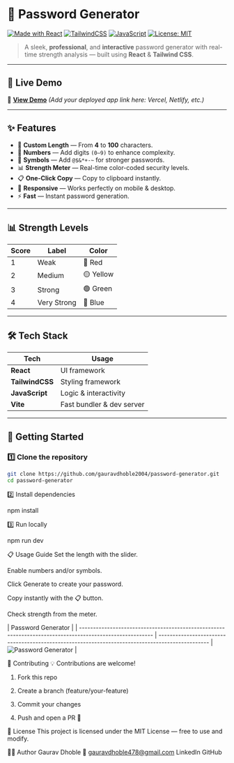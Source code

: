 # 🔐 Password Generator

[![Made with React](https://img.shields.io/badge/Made%20with-React-61DAFB?style=for-the-badge&logo=react&logoColor=black)](https://react.dev/)
[![TailwindCSS](https://img.shields.io/badge/Styled%20with-TailwindCSS-38B2AC?style=for-the-badge&logo=tailwind-css&logoColor=white)](https://tailwindcss.com/)
[![JavaScript](https://img.shields.io/badge/Code-JavaScript-F7DF1E?style=for-the-badge&logo=javascript&logoColor=black)](https://developer.mozilla.org/en-US/docs/Web/JavaScript)
[![License: MIT](https://img.shields.io/badge/License-MIT-green.svg?style=for-the-badge)](LICENSE)

> A sleek, **professional**, and **interactive** password generator with real-time strength analysis — built using **React** & **Tailwind CSS**.

---

## 🎥 Live Demo

🚀 **[View Demo](#)** *(Add your deployed app link here: Vercel, Netlify, etc.)*

---

## ✨ Features

- 🎯 **Custom Length** — From **4** to **100** characters.
- 🔢 **Numbers** — Add digits `(0–9)` to enhance complexity.
- 🔣 **Symbols** — Add `@$&*+-~` for stronger passwords.
- 📊 **Strength Meter** — Real-time color-coded security levels.
- 📋 **One-Click Copy** — Copy to clipboard instantly.
- 📱 **Responsive** — Works perfectly on mobile & desktop.
- ⚡ **Fast** — Instant password generation.

---

## 📊 Strength Levels

| Score | Label         | Color       |
|-------|--------------|-------------|
| 1     | Weak         | 🔴 Red      |
| 2     | Medium       | 🟡 Yellow   |
| 3     | Strong       | 🟢 Green    |
| 4     | Very Strong  | 🔵 Blue     |

---

## 🛠 Tech Stack

| Tech            | Usage                           |
|-----------------|---------------------------------|
| **React**       | UI framework                   |
| **TailwindCSS** | Styling framework              |
| **JavaScript**  | Logic & interactivity          |
| **Vite**        | Fast bundler & dev server      |

---

## 🚀 Getting Started

### 1️⃣ Clone the repository
```bash
git clone https://github.com/gauravdhoble2004/password-generator.git
cd password-generator
```
2️⃣ Install dependencies

npm install

3️⃣ Run locally

npm run dev

📋 Usage Guide
Set the length with the slider.

Enable numbers and/or symbols.

Click Generate to create your password.

Copy instantly with the 📋 button.

Check strength from the meter.

| Password Generator                                                                                       |
| -------------------------------------------------------------------------------------------------------- | ------------------------------------------------------------------------------------------------ 
| ![Password Generator]("C:\Users\gaura\Pictures\Screenshots\passgen.png") | 



🤝 Contributing
💡 Contributions are welcome!

1. Fork this repo

2. Create a branch (feature/your-feature)

3. Commit your changes

4. Push and open a PR 🚀

📜 License
This project is licensed under the MIT License — free to use and modify.

👨‍💻 Author
Gaurav Dhoble
📧 gauravdhoble478@gmail.com
LinkedIn
GitHub
